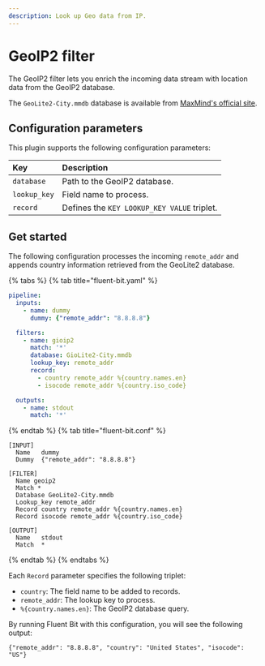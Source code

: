 ```yaml
---
description: Look up Geo data from IP.
---
```


# GeoIP2 filter

The GeoIP2 filter lets you enrich the incoming data stream with location data from the GeoIP2 database.

The `GeoLite2-City.mmdb` database is available from [MaxMind's official site](https://dev.maxmind.com/geoip/geoip2/geolite2/).

## Configuration parameters

This plugin supports the following configuration parameters:

| Key | Description |
| :--- | :--- |
| `database` | Path to the GeoIP2 database. |
| `lookup_key` | Field name to process. |
| `record` | Defines the `KEY LOOKUP_KEY VALUE` triplet. |

## Get started

The following configuration processes the incoming `remote_addr` and appends country information retrieved from the GeoLite2 database.

{% tabs %}
{% tab title="fluent-bit.yaml" %}

```yaml
pipeline:
  inputs:
    - name: dummy
      dummy: {"remote_addr": "8.8.8.8"}

  filters:
    - name: gioip2
      match: '*'
      database: GioLite2-City.mmdb
      lookup_key: remote_addr
      record:
        - country remote_addr %{country.names.en}
        - isocode remote_addr %{country.iso_code}

  outputs:
    - name: stdout
      match: '*'
```

{% endtab %}
{% tab title="fluent-bit.conf" %}

```text
[INPUT]
  Name   dummy
  Dummy  {"remote_addr": "8.8.8.8"}

[FILTER]
  Name geoip2
  Match *
  Database GeoLite2-City.mmdb
  Lookup_key remote_addr
  Record country remote_addr %{country.names.en}
  Record isocode remote_addr %{country.iso_code}

[OUTPUT]
  Name   stdout
  Match  *
```

{% endtab %}
{% endtabs %}

Each `Record` parameter specifies the following triplet:

- `country`: The field name to be added to records.
- `remote_addr`: The lookup key to process.
- `%{country.names.en}`: The GeoIP2 database query.

By running Fluent Bit with this configuration, you will see the following output:

```text
{"remote_addr": "8.8.8.8", "country": "United States", "isocode": "US"}
```
